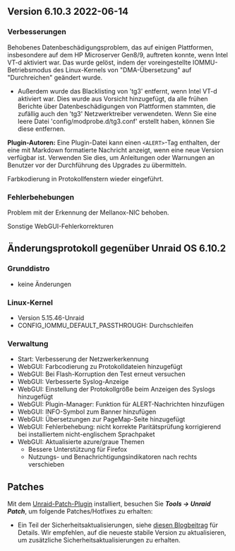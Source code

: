 ## Version 6.10.3 2022-06-14

### Verbesserungen

Behobenes Datenbeschädigungsproblem, das auf einigen Plattformen, insbesondere auf dem HP Microserver Gen8/9, auftreten konnte, wenn Intel VT-d aktiviert war.
Das wurde gelöst, indem der voreingestellte IOMMU-Betriebsmodus des Linux-Kernels von "DMA-Übersetzung" auf "Durchreichen" geändert wurde.

- Außerdem wurde das Blacklisting von 'tg3' entfernt, wenn Intel VT-d aktiviert war. Dies wurde aus Vorsicht hinzugefügt, da alle frühen
  Berichte über Datenbeschädigungen von Plattformen stammten, die zufällig auch den 'tg3' Netzwerktreiber verwendeten. Wenn Sie eine
  leere Datei 'config/modprobe.d/tg3.conf' erstellt haben, können Sie diese entfernen.

**Plugin-Autoren:** Eine Plugin-Datei kann einen `<ALERT>`-Tag enthalten, der eine mit Markdown formatierte Nachricht anzeigt, wenn eine neue Version verfügbar ist.
Verwenden Sie dies, um Anleitungen oder Warnungen an Benutzer vor der Durchführung des Upgrades zu übermitteln.

Farbkodierung in Protokollfenstern wieder eingeführt.

### Fehlerbehebungen

Problem mit der Erkennung der Mellanox-NIC behoben.

Sonstige WebGUI-Fehlerkorrekturen

## Änderungsprotokoll gegenüber Unraid OS 6.10.2

### Grunddistro

- keine Änderungen

### Linux-Kernel

- Version 5.15.46-Unraid
- CONFIG\_IOMMU\_DEFAULT\_PASSTHROUGH: Durchschleifen

### Verwaltung

- Start: Verbesserung der Netzwerkerkennung
- WebGUI: Farbcodierung zu Protokolldateien hinzugefügt
- WebGUI: Bei Flash-Korruption den Test erneut versuchen
- WebGUI: Verbesserte Syslog-Anzeige
- WebGUI: Einstellung der Protokollgröße beim Anzeigen des Syslogs hinzugefügt
- WebGUI: Plugin-Manager: Funktion für ALERT-Nachrichten hinzufügen
- WebGUI: INFO-Symbol zum Banner hinzufügen
- WebGUI: Übersetzungen zur PageMap-Seite hinzugefügt
- WebGUI: Fehlerbehebung: nicht korrekte Paritätsprüfung korrigierend bei installiertem nicht-englischem Sprachpaket
- WebGUI: Aktualisierte azure/graue Themen
  - Bessere Unterstützung für Firefox
  - Nutzungs- und Benachrichtigungsindikatoren nach rechts verschieben

## Patches

Mit dem [Unraid-Patch-Plugin](https://forums.unraid.net/topic/185560-unraid-patch-plugin/) installiert, besuchen Sie ***Tools → Unraid Patch***, um folgende Patches/Hotfixes zu erhalten:

- Ein Teil der Sicherheitsaktualisierungen, siehe [diesen Blogbeitrag](https://unraid.net/blog/cvd) für Details. Wir empfehlen, auf die neueste stabile Version zu aktualisieren, um zusätzliche Sicherheitsaktualisierungen zu erhalten.
